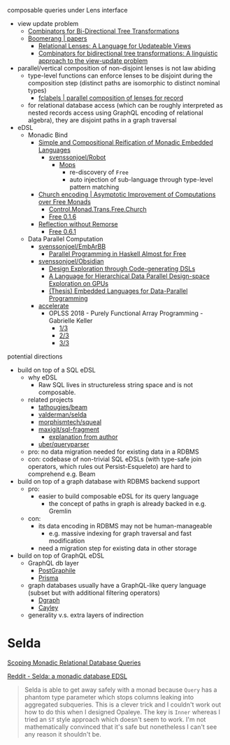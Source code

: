 composable queries under Lens interface
- view update problem
  - [Combinators for Bi-Directional Tree Transformations](http://www.cis.upenn.edu/~bcpierce/papers/lenses-toplas-final.pdf)
  - [Boomerang | papers](https://www.seas.upenn.edu/~harmony/)
    - [Relational Lenses: A Language for Updateable Views](http://www.cis.upenn.edu/~bcpierce/papers/dblenses-tr.pdf)
    - [Combinators for bidirectional tree transformations: A linguistic approach to the view-update problem](http://www.cis.upenn.edu/~bcpierce/papers/lenses-toplas-final.pdf)
- parallel/vertical composition of non-disjoint lenses is not law abiding
  - type-level functions can enforce lenses to be disjoint during the composition step (distinct paths are isomorphic to distinct nominal types)
    - [fclabels | parallel composition of lenses for record](http://fvisser.nl/post/2013/okt/1/fclabels-2.0.html)
  - for relational database access (which can be roughly interpreted as nested records access using GraphQL encoding of relational algebra), they are disjoint paths in a graph traversal
- eDSL
  - Monadic Bind
    - [Simple and Compositional Reification of Monadic Embedded Languages](https://svenssonjoel.github.io/writing/bb.pdf)
      - [svenssonjoel/Robot](https://github.com/svenssonjoel/Robot)
        - [Mops](https://github.com/svenssonjoel/Robot/blob/master/Comp.hs)
          - re-discovery of `Free`
          - auto injection of sub-language through type-level pattern matching
    - [Church encoding | Asymptotic Improvement of Computations over Free Monads](https://web.archive.org/web/20110607105555/http://www.iai.uni-bonn.de/~jv/mpc08.pdf)
      - [Control.Monad.Trans.Free.Church](https://hackage.haskell.org/package/free-5.1.1/docs/Control-Monad-Trans-Free-Church.html)
      - [Free 0.1.6](https://github.com/purescript/purescript-free/blob/v0.1.6/src/Control/Monad/Free.purs)
    - [Reflection without Remorse](http://okmij.org/ftp/Haskell/zseq.pdf)
      - [Free 0.6.1](https://github.com/purescript/purescript-free/blob/v0.6.1/src/Control/Monad/Free.purs)
  - Data Parallel Computation
    - [svenssonjoel/EmbArBB](https://github.com/svenssonjoel/EmbArBB)
      - [Parallel Programming in Haskell Almost for Free](http://svenssonjoel.github.io/writing/almost_free.pdf)
    - [svenssonjoel/Obsidian](https://github.com/svenssonjoel/Obsidian)
      - [Design Exploration through Code-generating DSLs](http://dl.acm.org/citation.cfm?id=2626374)
      - [A Language for Hierarchical Data Parallel Design-space Exploration on GPUs](http://journals.cambridge.org/action/displayFulltext?type=1&fid=10242178&jid=JFP&volumeId=26&issueId=-1&aid=10242156)
      - [(Thesis) Embedded Languages for Data-Parallel Programming](http://svenssonjoel.github.io/thesis/thesis.pdf)
    - [accelerate](https://www.acceleratehs.org/publications.html)
      - OPLSS 2018 - Purely Functional Array Programming - Gabrielle Keller
        - [1/3](https://www.youtube.com/watch?v=RCPsNceeXk4)
        - [2/3](https://www.youtube.com/watch?v=on1ReFZi31w)
        - [3/3](https://www.youtube.com/watch?v=G3aMnU7n0v4)

potential directions
- build on top of a SQL eDSL
  - why eDSL
    - Raw SQL lives in structureless string space and is not composable.
  - related projects
    - [tathougies/beam](https://github.com/tathougies/beam)
    - [valderman/selda](https://github.com/valderman/selda)
    - [morphismtech/squeal](https://github.com/morphismtech/squeal)
    - [maxigit/sql-fragment](https://github.com/maxigit/sql-fragment)
      - [explanation from author](https://www.reddit.com/r/haskell/comments/8qxvir/a_comparison_among_various_database_edsls_selda/e0qrzri/)
    - [uber/queryparser](https://github.com/uber/queryparser)
  - pro: no data migration needed for existing data in a RDBMS
  - con: codebase of non-trivial SQL eDSLs (with type-safe join operators, which rules out Persist-Esqueleto) are hard to comprehend e.g. Beam
- build on top of a graph database with RDBMS backend support
  - pro: 
    - easier to build composable eDSL for its query language
      - the concept of paths in graph is already backed in e.g. Gremlin
  - con: 
    - its data encoding in RDBMS may not be human-manageable 
      - e.g. massive indexing for graph traversal and fast modification
    - need a migration step for existing data in other storage
- build on top of GraphQL eDSL
  - GraphQL db layer
    - [PostGraphile](https://www.graphile.org/postgraphile/)
    - [Prisma](https://www.prisma.io/)
  - graph databases usually have a GraphQL-like query language (subset but with additional filtering operators)
    - [Dgraph](https://dgraph.io/)
    - [Cayley](https://github.com/cayleygraph/cayley)
  - generality v.s. extra layers of indirection

# Selda

[Scoping Monadic Relational Database Queries](https://ekblad.cc/pubs/selda-paper.pdf)

[Reddit - Selda: a monadic database EDSL](https://www.reddit.com/r/haskell/comments/66ih1l/selda_a_monadic_database_edsl/)

> Selda is able to get away safely with a monad because `Query` has a phantom type parameter which stops columns leaking into aggregated subqueries.
> This is a clever trick and I couldn't work out how to do this when I designed Opaleye.
> The key is `Inner` whereas I tried an `ST` style approach which doesn't seem to work.
> I'm not mathematically convinced that it's safe but nonetheless I can't see any reason it shouldn't be.

